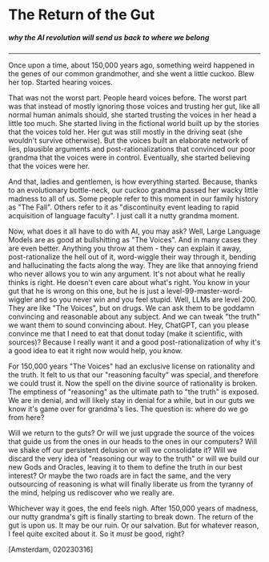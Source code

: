 # The Return of the Gut

##### _why the AI revolution will send us back to where we belong_

---

Once upon a time, about 150,000 years ago, something weird happened in the genes of our common grandmother, and she went a little cuckoo. Blew her top. Started hearing voices.

That was not the worst part. People heard voices before. The worst part was that instead of mostly ignoring those voices and trusting her gut, like all normal human animals should, she started trusting the voices in her head a little too much. She started living in the fictional world built up by the stories that the voices told her. Her gut was still mostly in the driving seat (she wouldn't survive otherwise). But the voices built an elaborate network of lies, plausible arguments and post-rationalizations that convinced our poor grandma that the voices were in control. Eventually, she started believing that the voices were her.

And that, ladies and gentlemen, is how everything started. Because, thanks to an evolutionary bottle-neck, our cuckoo grandma passed her wacky little madness to all of us. Some people refer to this moment in our family history as "The Fall". Others refer to it as "discontinuity event leading to rapid acquisition of language faculty". I just call it a nutty grandma moment.

Now, what does it all have to do with AI, you may ask? Well, Large Language Models are as good at bullshitting as "The Voices". And in many cases they are even better. Anything you throw at them - they can explain it away, post-rationalize the hell out of it, word-wiggle their way through it, bending and hallucinating the facts along the way. They are like that annoying friend who never allows you to win any argument. It's not about what he really thinks is right. He doesn't even care about what's right. You know in your gut that he is wrong on this one, but he is just a level-99-master-word-wiggler and so you never win and you feel stupid. Well, LLMs are level 200. They are like "The Voices", but on drugs. We can ask them to be goddamn convincing and reasonable about any subject. And we can tweak "the truth" we want them to sound convincing about. Hey, ChatGPT, can you please convince me that I need to eat that donut today (make it scientific, with sources)? Because I really want it and a good post-rationalization of why it's a good idea to eat it right now would help, you know.

For 150,000 years "The Voices" had an exclusive license on rationality and the truth. It felt to us that our "reasoning faculty" was special, and therefore we could trust it. Now the spell on the divine source of rationality is broken. The emptiness of "reasoning" as the ultimate path to "the truth" is exposed. We are in denial, and will likely stay in denial for a while, but in our guts we know it's game over for grandma's lies. The question is: where do we go from here?

Will we return to the guts? Or will we just upgrade the source of the voices that guide us from the ones in our heads to the ones in our computers? Will we shake off our persistent delusion or will we consolidate it? Will we discard the very idea of "reasoning our way to the truth" or will we build our new Gods and Oracles, leaving it to them to define the truth in our best interest? Or maybe the two roads are in fact the same, and the very outsourcing of reasoning is what will finally liberate us from the tyranny of the mind, helping us rediscover who we really are.

Whichever way it goes, the end feels nigh. After 150,000 years of madness, our nutty grandma's gift is finally starting to break down. The return of the gut is upon us. It may be our ruin. Or our salvation. But for whatever reason, I feel quite excited about it. So it _must_ be good, right?

[Amsterdam, 020230316]